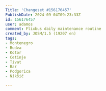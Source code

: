 ```yaml
---
Title: 'Changeset #156176457'
PublishDate: 2024-09-04T09:23:33Z
id: 156176457
user: adamos
comment: Flixbus daily maintenance routine
created_by: JOSM/1.5 (19207 en)
tags:
- Montenegro
- Budva
- Kotor
- Cetinje
- Tivat
- Bar
- Podgorica
- Nikšić

---
```

